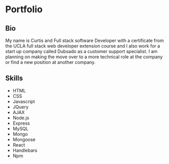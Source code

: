 # Portfolio

## Bio

 My name is Curtis and Full stack software Developer with a certificate from the UCLA full stack web developer extension course and I also work for a start up company called Dubsado as a customer support specialist. I am planning on making the move over to a more technical role at the company or find a new position at another company. 
## Skills 

* HTML
* CSS
* Javascript
* JQuery
* AJAX
* Node.js
* Express
* MySQL
* Mongo
* Mongoose
* React
* Handlebars
* Npm
